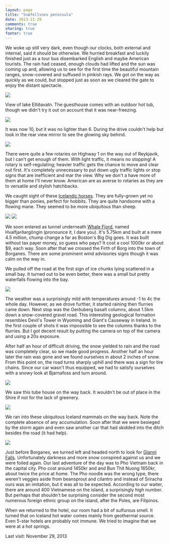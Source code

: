```yaml
---
layout: page
title: "Snæfellsnes peninsula"
date: 2013-11-29
comments: true
sharing: true
footer: true
---
```

We woke up still very dark, even though our clocks, both external and internal, said it should be otherwise.  We hurried breakfast and luckily finished just as a tour bus disembarked English and maybe American tourists. The rain had ceased, enough clouds had lifted and the sun was coming up and, allowing us to see for the first time the beautiful mountain ranges, snow-covered and suffused in pinkish rays. We got on the way as quickly as we could, but stopped just as soon as we cleared the gate to enjoy the distant spectacle.

![](https://dl.dropboxusercontent.com/u/52804626/iceland/dsc_6792.jpg)

View of lake Elliðavatn. The guesthouse comes with an outdoor hot tub, though we didn't try it out on account that it was near-freezing.

![](https://dl.dropboxusercontent.com/u/52804626/iceland/dsc_6797.jpg)

It was now 10, but it was no lighter than 6.  During the drive couldn't help but look in the rear view mirror to see the glowing sky behind.

![](https://dl.dropboxusercontent.com/u/52804626/iceland/dsc_6806.jpg)

There were quite a few rotaries on Highway 1 on the way out of Reykjavik, but I can't get enough of them.  With light traffic, it means no stopping!  A rotary is self-regulating; heavier traffic gets the chance to move and clear out first.  It's completely unnecessary to put down ugly traffic lights or stop signs that are inefficient and mar the view. Why we don't a have more of them at home I'll never know. American are as averse to rotaries as they are to versatile and stylish hatchbacks.

We caught sight of these [Icelandic horses](http://en.wikipedia.org/wiki/Icelandic_horse). They are fully-grown yet no bigger than ponies, perfect for hobbits. They are quite handsome with a flowing mane. They seemed to be more ubiquitous than sheep.

![](https://dl.dropboxusercontent.com/u/52804626/iceland/dsc_6807.jpg)
![](https://dl.dropboxusercontent.com/u/52804626/iceland/dsc_6813.jpg)

We soon entered as tunnel underneath [Whale Fjord](http://en.wikipedia.org/wiki/Hvalfj%C3%B6r%C3%B0ur), named Hvalfjarðargöngin (pronounce it, I dare you). It's 5.75km and built at a mere 4.5 million, chump change a far as Boston's Big Dig goes. It was built without tax payer money, so guess who pays? It cost a cool 1000kr or about $9, each way.  Soon after that we crossed the Firth of Borg into the town of Borganes. There are some prominent wind advisories signs though it was calm on the way in.

We pulled off the road at the first sign of ice chunks lying scattered in a small bay. It turned out to be even better, there was a small but pretty waterfalls flowing into the bay.

![](https://dl.dropboxusercontent.com/u/52804626/iceland/dsc_6835.jpg)

The weather was a surprisingly mild with temperatures around -1 to 4c the whole day. However, as we drove further, it started raining then flurries came down.  Next stop was the Gerðuberg basalt columns, about 1.5km down a snow-covered gravel road. This interesting geological formation resembles Devil's Tower in Wyoming and Giant's Causeway in Ireland.  In the first couple of shots it was impossible to see the columns thanks to the flurries. But I got decent result by putting the camera on top of the camera and using a 20s exposure.

After half an hour of difficult driving, the snow yielded to rain and the road was completely clear, so we made good progress.  Another half an hour later the rain was gone and we found ourselves in about 2 inches of snow.  From this point on, the road turns sharply uphill and there was a sign for tire chains.  Since our car wasn't thus equipped, we had to satisfy ourselves with a snowy look at Bjarnafoss and turn around.

![](https://dl.dropboxusercontent.com/u/52804626/iceland/dsc_6873.jpg)

We saw this tube house on the way back. It wouldn't be out of place in the Shire if not for the lack of greenery.

![](https://dl.dropboxusercontent.com/u/52804626/iceland/dsc_6879.jpg)

We ran into these ubiquitous Iceland mammals on the way back.  Note the complete absence of any accumulation.  Soon after that we were besieged by the storm again and even saw another car that had skidded into the ditch besides the road (it had help).

![](https://dl.dropboxusercontent.com/u/52804626/iceland/dsc_6888.jpg)

Just before Borganes, we turned left and headed north to look for [Glanni Falls](http://www.world-of-waterfalls.com/iceland-glanni.html).  Unfortunately darkness and more snow conspired against us and we were foiled again. Our last adventure of the day was to Pho Vietnam back in the capital city.  Pho cost around 1450kr and and Bun Thit Nuong 1650kr, about twice the price at home. The Pho noodle was the wrong type, there weren't veggies aside from beansprout and cilantro and instead of Sriracha ours was an imitation, but it was all to be expected.  According to our waiter, there are around 400 Vietnamese on the island, a surprisingly high number.  But perhaps that shouldn't be surprising consider the second most numerous foreign ethnic group on the island, after the Poles, are Filipinos.

When we returned to the hotel, our room had a bit of sulfurous smell.  It turned that on Iceland hot water comes mainly from geothermal source.  Even 5-star hotels are probably not immune.  We tried to imagine that we were at a hot springs.

Last visit: November 29, 2013